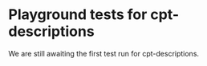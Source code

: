 # Playground tests for cpt-descriptions
We are still awaiting the first test run for cpt-descriptions.
